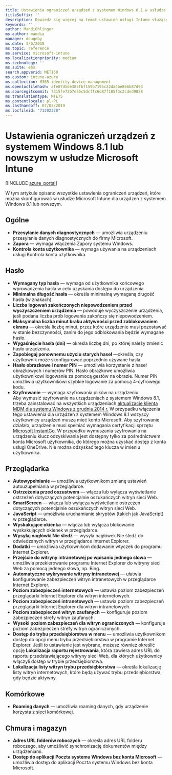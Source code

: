 ```yaml
---
title: Ustawienia ograniczeń urządzeń z systemem Windows 8.1 w usłudze Microsoft Intune
titleSuffix: ''
description: Dowiedz się więcej na temat ustawień usługi Intune służących do kontrolowania ustawień i funkcji na urządzeniach z systemem Windows 8.1.
keywords: ''
author: MandiOhlinger
ms.author: mandia
manager: dougeby
ms.date: 3/6/2018
ms.topic: reference
ms.service: microsoft-intune
ms.localizationpriority: medium
ms.technology: ''
ms.suite: ems
search.appverid: MET150
ms.custom: intune-azure
ms.collection: M365-identity-device-management
ms.openlocfilehash: afe87d5de385fbf159b7195c22da4be866b87d93
ms.sourcegitcommit: 7315fe72b7e55c5dcffc6d87f185f3c2cded9028
ms.translationtype: MTE75
ms.contentlocale: pl-PL
ms.lasthandoff: 07/02/2019
ms.locfileid: "71302328"
---
```

# <a name="microsoft-intune-windows-81-and-later-device-restriction-settings"></a>Ustawienia ograniczeń urządzeń z systemem Windows 8.1 lub nowszym w usłudze Microsoft Intune

[!INCLUDE [azure_portal](./includes/azure_portal.md)]

W tym artykule opisano wszystkie ustawienia ograniczeń urządzeń, które można skonfigurować w usłudze Microsoft Intune dla urządzeń z systemem Windows 8.1 lub nowszym.


## <a name="general"></a>Ogólne

- **Przesyłanie danych diagnostycznych** — umożliwia urządzeniu przesyłanie danych diagnostycznych do firmy Microsoft.
- **Zapora** — wymaga włączenia Zapory systemu Windows.
- **Kontrola konta użytkownika** — wymaga używania na urządzeniach usługi Kontrola konta użytkownika.

## <a name="password"></a>Hasło
- **Wymagany typ hasła** — wymaga od użytkownika końcowego wprowadzenia hasła w celu uzyskania dostępu do urządzenia.
- **Minimalna długość hasła** — określa minimalną wymaganą długość hasła (w znakach).
- **Liczba logowań zakończonych niepowodzeniem przed wyczyszczeniem urządzenia** — powoduje wyczyszczenie urządzenia, jeśli podana liczba prób logowania zakończy się niepowodzeniem.
- **Maksymalna liczba minut braku aktywności przed zablokowaniem ekranu** — określa liczbę minut, przez które urządzenie musi pozostawać w stanie bezczynności, zanim do jego odblokowania będzie wymagane hasło.
- **Wygaśnięcie hasła (dni)** — określa liczbę dni, po której należy zmienić hasło urządzenia.
- **Zapobiegaj ponownemu użyciu starych haseł** —określa, czy użytkownik może skonfigurować poprzednio używane hasła.
- **Hasło obrazkowe i numer PIN** — umożliwia korzystanie z haseł obrazkowych i numerów PIN. Hasło obrazkowe umożliwia użytkownikowi logowanie za pomocą gestów na obrazie. Numer PIN umożliwia użytkownikowi szybkie logowanie za pomocą 4-cyfrowego kodu.
- **Szyfrowanie** — wymaga szyfrowania plików na urządzeniu.<br>Aby wymusić szyfrowanie na urządzeniach z systemem Windows 8.1, trzeba zainstalować na wszystkich urządzeniach [aktualizację klienta MDM dla systemu Windows z grudnia 2014 r.](https://support.microsoft.com/kb/3013816)
W przypadku włączenia tego ustawienia dla urządzeń z systemem Windows 8.1 wszyscy użytkownicy urządzeń muszą mieć konto Microsoft.
Aby szyfrowanie działało, urządzenie musi spełniać wymagania certyfikacji sprzętu [Microsoft InstantGo](https://blogs.windows.com/windowsexperience/2014/06/19/instantgo-a-better-way-to-sleep/#IBHULcTfI4PokO8X.97).
W przypadku wymuszania szyfrowania na urządzeniu klucz odzyskiwania jest dostępny tylko za pośrednictwem konta Microsoft użytkownika, do którego można uzyskać dostęp z konta usługi OneDrive. Nie można odzyskać tego klucza w imieniu użytkownika. 



## <a name="browser"></a>Przeglądarka
- **Autowypełnianie** — umożliwia użytkownikom zmianę ustawień autouzupełniania w przeglądarce.
- **Ostrzeżenia przed oszustwem** — włącza lub wyłącza wyświetlanie ostrzeżeń dotyczących potencjalnie oszukańczych witryn sieci Web.
- **SmartScreen** — włącza lub wyłącza wyświetlanie ostrzeżeń dotyczących potencjalnie oszukańczych witryn sieci Web.
- **JavaScript** — umożliwia uruchamianie skryptów (takich jak JavaScript) w przeglądarce.
- **Wyskakujące okienka** — włącza lub wyłącza blokowanie wyskakujących okienek w przeglądarce.
- **Wysyłaj nagłówki Nie śledź** — wysyła nagłówek Nie śledź do odwiedzanych witryn w przeglądarce Internet Explorer.
- **Dodatki** — umożliwia użytkownikom dodawanie wtyczek do programu Internet Explorer.
- **Przejście do witryny intranetowej po wpisaniu jednego słowa** —umożliwia przekierowanie programu Internet Explorer do witryny sieci Web za pomocą jednego słowa, np. Bing.
- **Automatyczne wykrywanie witryny intranetowej** — ułatwia konfigurowanie zabezpieczeń witryn intranetowych w przeglądarce Internet Explorer.
- **Poziom zabezpieczeń internetowych** — ustawia poziom zabezpieczeń przeglądarki Internet Explorer dla witryn internetowych.
- **Poziom zabezpieczeń intranetowych** — ustawia poziom zabezpieczeń przeglądarki Internet Explorer dla witryn intranetowych.
- **Poziom zabezpieczeń witryn zaufanych** — konfiguruje poziom zabezpieczeń strefy witryn zaufanych.
- **Wysoki poziom zabezpieczeń dla witryn ograniczonych** — konfiguruje poziom zabezpieczeń strefy witryn ograniczonych.
- **Dostęp do trybu przedsiębiorstwa w menu** — umożliwia użytkownikom dostęp do opcji menu trybu przedsiębiorstwa w programie Internet Explorer.
Jeśli to ustawienie jest wybrane, możesz również określić opcję **Lokalizacja raportu rejestrowania**, która zawiera adres URL do raportu przedstawiającego witryny sieci Web, dla których użytkownicy włączyli dostęp w trybie przedsiębiorstwa.
- **Lokalizacja listy witryn trybu przedsiębiorstwa** — określa lokalizację listy witryn internetowych, które będą używać trybu przedsiębiorstwa, gdy będzie aktywny.

## <a name="cellular"></a>Komórkowe
- **Roaming danych** — umożliwia roaming danych, gdy urządzenie korzysta z sieci komórkowej.

## <a name="cloud-and-storage"></a>Chmura i magazyn
- **Adres URL folderów roboczych** — określa adres URL folderu roboczego, aby umożliwić synchronizację dokumentów między urządzeniami.
- **Dostęp do aplikacji Poczta systemu Windows bez konta Microsoft** — umożliwia dostęp do aplikacji Poczta systemu Windows bez konta Microsoft.
